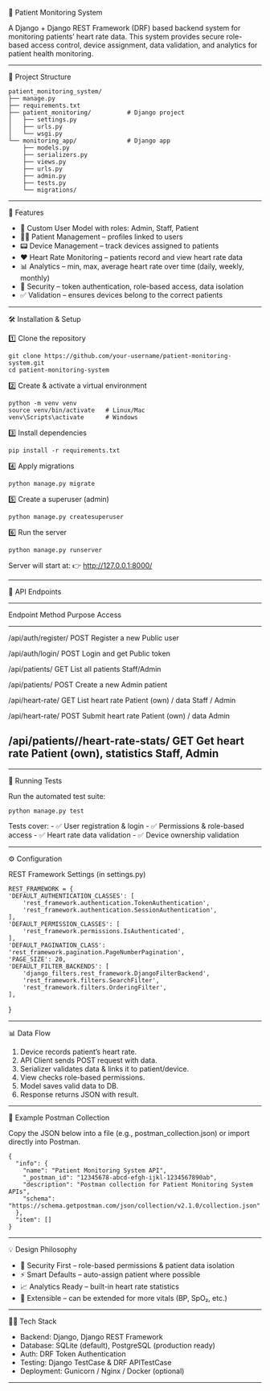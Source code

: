 🏥 Patient Monitoring System

A Django + Django REST Framework (DRF) based backend system for
monitoring patients’ heart rate data.
This system provides secure role-based access control, device
assignment, data validation, and analytics for patient health
monitoring.

------------------------------------------------------------------------

📁 Project Structure

    patient_monitoring_system/
    ├── manage.py
    ├── requirements.txt
    ├── patient_monitoring/          # Django project
    │   ├── settings.py
    │   ├── urls.py
    │   └── wsgi.py
    └── monitoring_app/              # Django app
        ├── models.py
        ├── serializers.py
        ├── views.py
        ├── urls.py
        ├── admin.py
        ├── tests.py
        └── migrations/

------------------------------------------------------------------------

🚀 Features

-   👤 Custom User Model with roles: Admin, Staff, Patient
-   🧑‍⚕️ Patient Management – profiles linked to users
-   📟 Device Management – track devices assigned to patients
-   ❤️ Heart Rate Monitoring – patients record and view heart rate data
-   📊 Analytics – min, max, average heart rate over time (daily,
    weekly, monthly)
-   🔐 Security – token authentication, role-based access, data
    isolation
-   ✅ Validation – ensures devices belong to the correct patients

------------------------------------------------------------------------

🛠️ Installation & Setup

1️⃣ Clone the repository

    git clone https://github.com/your-username/patient-monitoring-system.git
    cd patient-monitoring-system

2️⃣ Create & activate a virtual environment

    python -m venv venv
    source venv/bin/activate   # Linux/Mac
    venv\Scripts\activate      # Windows

3️⃣ Install dependencies

    pip install -r requirements.txt

4️⃣ Apply migrations

    python manage.py migrate

5️⃣ Create a superuser (admin)

    python manage.py createsuperuser

6️⃣ Run the server

    python manage.py runserver

Server will start at:
👉 http://127.0.0.1:8000/

------------------------------------------------------------------------

🔗 API Endpoints

  -------------------------------------------------------------------------------------------
  Endpoint                               Method           Purpose            Access
  -------------------------------------- ---------------- ------------------ ----------------
  /api/auth/register/                    POST             Register a new     Public
                                                          user               

  /api/auth/login/                       POST             Login and get      Public
                                                          token              

  /api/patients/                         GET              List all patients  Staff/Admin

  /api/patients/                         POST             Create a new       Admin
                                                          patient            

  /api/heart-rate/                       GET              List heart rate    Patient (own) /
                                                          data               Staff / Admin

  /api/heart-rate/                       POST             Submit heart rate  Patient (own) /
                                                          data               Admin

  /api/patients/<id>/heart-rate-stats/   GET              Get heart rate     Patient (own),
                                                          statistics         Staff, Admin
  -------------------------------------------------------------------------------------------

------------------------------------------------------------------------

🧪 Running Tests

Run the automated test suite:

    python manage.py test

Tests cover: - ✅ User registration & login - ✅ Permissions &
role-based access - ✅ Heart rate data validation - ✅ Device ownership
validation

------------------------------------------------------------------------

⚙️ Configuration

REST Framework Settings (in settings.py)

    REST_FRAMEWORK = {
    'DEFAULT_AUTHENTICATION_CLASSES': [
        'rest_framework.authentication.TokenAuthentication',
        'rest_framework.authentication.SessionAuthentication',
    ],
    'DEFAULT_PERMISSION_CLASSES': [
        'rest_framework.permissions.IsAuthenticated',
    ],
    'DEFAULT_PAGINATION_CLASS': 'rest_framework.pagination.PageNumberPagination',
    'PAGE_SIZE': 20,
    'DEFAULT_FILTER_BACKENDS': [
        'django_filters.rest_framework.DjangoFilterBackend',
        'rest_framework.filters.SearchFilter',
        'rest_framework.filters.OrderingFilter',
    ],
}

------------------------------------------------------------------------

📊 Data Flow

1.  Device records patient’s heart rate.
2.  API Client sends POST request with data.
3.  Serializer validates data & links it to patient/device.
4.  View checks role-based permissions.
5.  Model saves valid data to DB.
6.  Response returns JSON with result.

------------------------------------------------------------------------

📂 Example Postman Collection

Copy the JSON below into a file (e.g., postman_collection.json) or
import directly into Postman.

    {
      "info": {
        "name": "Patient Monitoring System API",
        "_postman_id": "12345678-abcd-efgh-ijkl-1234567890ab",
        "description": "Postman collection for Patient Monitoring System APIs",
        "schema": "https://schema.getpostman.com/json/collection/v2.1.0/collection.json"
      },
      "item": []
    }

------------------------------------------------------------------------

💡 Design Philosophy

-   🔐 Security First – role-based permissions & patient data isolation
-   ⚡ Smart Defaults – auto-assign patient where possible
-   📈 Analytics Ready – built-in heart rate statistics
-   🔄 Extensible – can be extended for more vitals (BP, SpO₂, etc.)

------------------------------------------------------------------------

👨‍💻 Tech Stack

-   Backend: Django, Django REST Framework
-   Database: SQLite (default), PostgreSQL (production ready)
-   Auth: DRF Token Authentication
-   Testing: Django TestCase & DRF APITestCase
-   Deployment: Gunicorn / Nginx / Docker (optional)

------------------------------------------------------------------------
